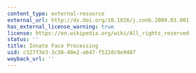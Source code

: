 ```yaml
---
content_type: external-resource
external_url: http://dx.doi.org/10.1016/j.conb.2009.03.001
has_external_license_warning: true
license: https://en.wikipedia.org/wiki/All_rights_reserved
status: ''
title: Innate Face Processing
uid: c327f3e3-3c38-40e2-a647-f522dc9e9487
wayback_url: ''
---
```

